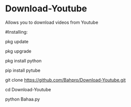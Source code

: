 # Download-Youtube
Allows you to download videos from Youtube

#Installing:

pkg update

pkg upgrade

pkg install python

pip install pytube

git clone https://github.com/Bahpro/Download-Youtube.git

cd Download-Youtube

python Bahaa.py

